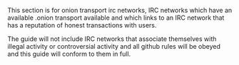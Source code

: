 This section is for onion transport irc networks, IRC networks which have an available .onion transport available and which links to an IRC network that has a reputation of honest transactions with users.

The guide will not include IRC networks that associate themselves with illegal activity or controversial activity and all github rules will be obeyed and this guide will conform to them in full.
